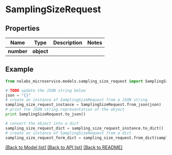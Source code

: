 # SamplingSizeRequest


## Properties

Name | Type | Description | Notes
------------ | ------------- | ------------- | -------------
**number** | **object** |  | 

## Example

```python
from nolabs_microservice.models.sampling_size_request import SamplingSizeRequest

# TODO update the JSON string below
json = "{}"
# create an instance of SamplingSizeRequest from a JSON string
sampling_size_request_instance = SamplingSizeRequest.from_json(json)
# print the JSON string representation of the object
print SamplingSizeRequest.to_json()

# convert the object into a dict
sampling_size_request_dict = sampling_size_request_instance.to_dict()
# create an instance of SamplingSizeRequest from a dict
sampling_size_request_form_dict = sampling_size_request.from_dict(sampling_size_request_dict)
```
[[Back to Model list]](../README.md#documentation-for-models) [[Back to API list]](../README.md#documentation-for-api-endpoints) [[Back to README]](../README.md)


